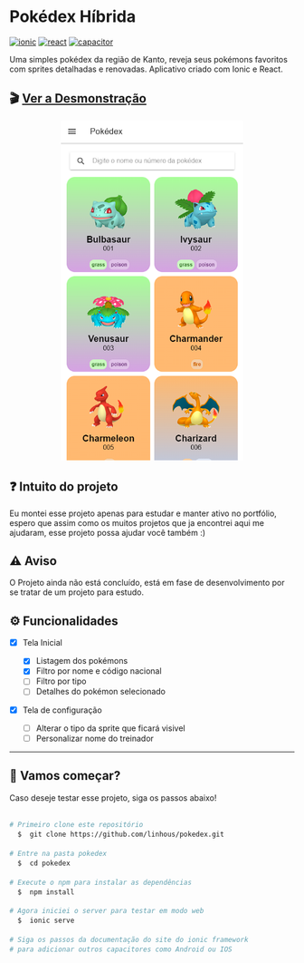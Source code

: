 # Pokédex Híbrida

[![ionic](https://img.shields.io/badge/Ionic-5693EF?style=for-the-badge&logo=ionic&logoColor=ffffff)](https://ionicframework.com/) [![react](https://img.shields.io/badge/React-20232A?style=for-the-badge&logo=react&logoColor=61DAFB)](https://pt-br.reactjs.org/) [![capacitor](https://img.shields.io/badge/capacitor-8F61EC?style=for-the-badge&logo=capacitor&logoColor=white)](https://capacitorjs.com/)

Uma simples pokédex da região de Kanto, reveja seus pokémons favoritos com sprites detalhadas e renovadas. Aplicativo criado com Ionic e React.

## 🎬 <a href="https://pokedex.foxtag.com.br" target="_blank">Ver a Desmonstração</a>

 <p align="center">
  <a src="https://pokedex.foxtag.com.br" target="_blank"><img height="600px" width="auto" src="./resources/cover.png" width="100%" height="auto" /></a>
</p>

## ❓ Intuito do projeto

Eu montei esse projeto apenas para estudar e manter ativo no portfólio, espero que assim como os muitos projetos que ja encontrei aqui me ajudaram, esse projeto possa ajudar você também :)

## ⚠️ Aviso

O Projeto ainda não está concluído, está em fase de desenvolvimento por se tratar de um projeto para estudo.

## ⚙️ Funcionalidades

- [x] Tela Inicial

  - [x] Listagem dos pokémons
  - [x] Filtro por nome e código nacional
  - [ ] Filtro por tipo
  - [ ] Detalhes do pokémon selecionado

- [x] Tela de configuração
  - [ ] Alterar o tipo da sprite que ficará visivel
  - [ ] Personalizar nome do treinador

---

## 🚀 Vamos começar?

Caso deseje testar esse projeto, siga os passos abaixo!

```bash

# Primeiro clone este repositório
  $  git clone https://github.com/linhous/pokedex.git

# Entre na pasta pokedex
  $  cd pokedex

# Execute o npm para instalar as dependências
  $  npm install

# Agora iniciei o server para testar em modo web
  $  ionic serve

# Siga os passos da documentação do site do ionic framework
# para adicionar outros capacitores como Android ou IOS
```
